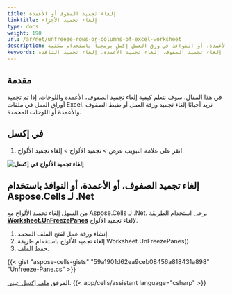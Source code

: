 ```yaml
---
title: إلغاء تجميد الصفوف أو الأعمدة
linktitle: إلغاء تجميد الأجزاء
type: docs
weight: 190
url: /ar/net/unfreeze-rows-or-columns-of-excel-worksheet
description: في هذه المقالة، ستتعلم كيفية إلغاء تجميد الصفوف، أو الأعمدة، أو النوافذ في ورق العمل إكسل برمجياً باستخدام مكتبة C# مع واجهة برمجة التطبيقات .NET.
keywords: إلغاء تجميد النوافذ، إلغاء تجميد الصفوف، إلغاء تجميد الأعمدة، إلغاء تجميد النافذة.
---
```


## **مقدمة**

في هذا المقال، سوف نتعلم كيفية إلغاء تجميد الصفوف، الأعمدة واللوحات. إذا تم تجميد أوراق العمل في ملفات Excel، نريد أحيانًا إلغاء تجميد ورقة العمل أو ضبط الصفوف والأعمدة أو اللوحات المجمدة.


## **في إكسل**

1. انقر على علامة التبويب عرض > تجميد الألواح > إلغاء تجميد الألواح.

**![إلغاء تجميد الألواح في إكسل](Unfreeze-Panes.png)**




## **إلغاء تجميد الصفوف، أو الأعمدة، أو النوافذ باستخدام Aspose.Cells لـ .Net**
من السهل إلغاء تجميد الألواح مع Aspose.Cells لـ .Net. يرجى استخدام الطريقة [**Worksheet.UnFreezePanes**](https://reference.aspose.com/cells/net/aspose.cells/worksheet/unfreezepanes) لإلغاء تجميد الألواح.

1. إنشاء ورقة عمل لفتح الملف المجمد.
2. إلغاء تجميد الألواح باستخدام طريقة Worksheet.UnFreezePanes().
3. حفظ الملف.

{{< gist "aspose-cells-gists" "59a1901d62ea9ceb08456a818431a898" "Unfreeze-Pane.cs" >}}

المرفق [ملف إكسل عيني](Frozen.xlsx).
{{< app/cells/assistant language="csharp" >}}
